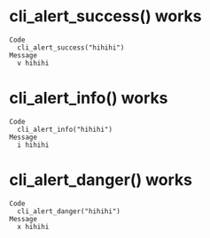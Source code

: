 # cli_alert_success() works

    Code
      cli_alert_success("hihihi")
    Message
      v hihihi

# cli_alert_info() works

    Code
      cli_alert_info("hihihi")
    Message
      i hihihi

# cli_alert_danger() works

    Code
      cli_alert_danger("hihihi")
    Message
      x hihihi

